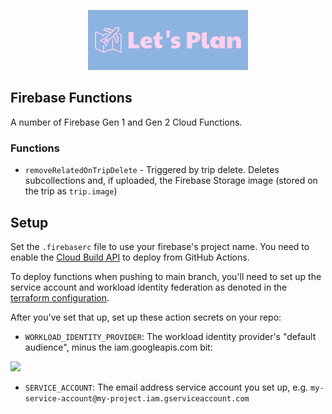 <p align="center">
  <a href="https://lets-plan.ninja">
    <img src="https://raw.githubusercontent.com/dylmye/lets-plan/main/logo.png" alt="Let's Plan logo" height="96">
  </a>
</p>

## Firebase Functions

A number of Firebase Gen 1 and Gen 2 Cloud Functions.

### Functions

* `removeRelatedOnTripDelete` - Triggered by trip delete. Deletes subcollections and, if uploaded, the Firebase Storage image (stored on the trip as `trip.image`)

## Setup

Set the `.firebaserc` file to use your firebase's project name. You need to enable the [Cloud Build API](https://console.cloud.google.com/apis/library/cloudbuild.googleapis.com) to deploy from GitHub Actions.

To deploy functions when pushing to main branch, you'll need to set up the service account and workload identity federation as denoted in the [terraform configuration](https://github.com/dylmye/lets-plan-infra).

After you've set that up, set up these action secrets on your repo:

* `WORKLOAD_IDENTITY_PROVIDER`: The workload identity provider's "default audience", minus the iam.googleapis.com bit:

![](https://user-images.githubusercontent.com/7024578/213885829-f4d8dd4c-5ab0-4b1f-843e-2baaa9cc6f55.png)

* `SERVICE_ACCOUNT`: The email address service account you set up, e.g. `my-service-account@my-project.iam.gserviceaccount.com`

